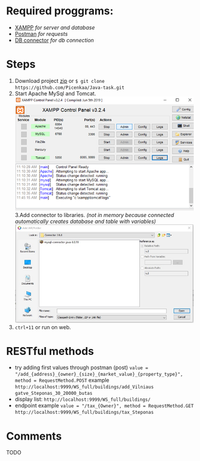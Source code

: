 # Required proggrams:
* [XAMPP](https://www.apachefriends.org/index.html) *for server and database*
* [Postman](https://www.postman.com/) *for requests*
* [DB connector](https://drive.google.com/file/d/1fqU5b9HNUzEqTEixwwc2Vh0YlXFx42wp/view?usp=sharing) *for db connection*
 # Steps
 1. Download project [zip](https://github.com/Picenkaa/Java-task/archive/master.zip) or  `$ git clone https://github.com/Picenkaa/Java-task.git`
 2. Start Apache MySql and Tomcat.
 ![](ft_docu/1.png)
 3.Add connector to libraries. *(not in memory because connected automatically creates database and table with variables)*
![Adding data to database](ft_docu/Step3.jpg)
4. `ctrl+11` or run on web.
# RESTful methods
* try adding first values through postman (post)  `value = "/add_{address}_{owner}_{size}_{market_value}_{property_type}", method = RequestMethod.POST` example
`http://localhost:9999/WS_full/buildings/add_Vilniaus gatve_Steponas_30_20000_butas`
* display list: `http://localhost:9999/WS_full/buildings/`
* endpoint example `value = "/tax_{Owner}", method = RequestMethod.GET` `http://localhost:9999/WS_full/buildings/tax_Steponas` 
# Comments
TODO
 

